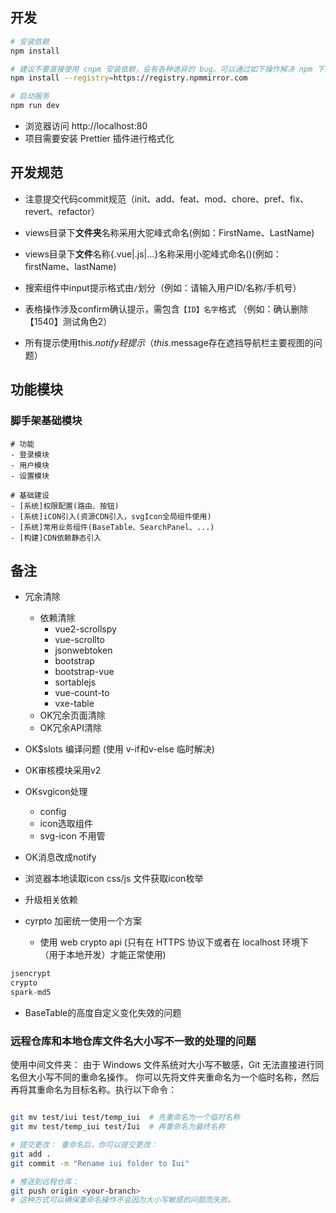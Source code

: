 ## 开发

```bash
# 安装依赖
npm install

# 建议不要直接使用 cnpm 安装依赖，会有各种诡异的 bug。可以通过如下操作解决 npm 下载速度慢的问题
npm install --registry=https://registry.npmmirror.com

# 启动服务
npm run dev
```

- 浏览器访问 http://localhost:80
- 项目需要安装 Prettier 插件进行格式化

## 开发规范

- 注意提交代码commit规范（init、add、feat、mod、chore、pref、fix、revert、refactor）
- views目录下**文件夹**名称采用大驼峰式命名(例如：FirstName、LastName)
- views目录下**文件**名称{.vue|.js|...}名称采用小驼峰式命名()(例如：firstName、lastName)

- 搜索组件中input提示格式由`/`划分（例如：请输入用户ID/名称/手机号）
- 表格操作涉及confirm确认提示，需包含`【ID】名字`格式 （例如：确认删除【1540】测试角色2）
- 所有提示使用this.$notify 轻提示（this.$message存在遮挡导航栏主要视图的问题）

## 功能模块

### 脚手架基础模块
```
# 功能
- 登录模块
- 用户模块
- 设置模块

# 基础建设
- [系统]权限配置(路由、按钮)
- [系统]iCON引入(资源CDN引入，svgIcon全局组件使用)
- [系统]常用业务组件(BaseTable、SearchPanel、...)
- [构建]CDN依赖静态引入

```

## 备注


- 冗余清除
    - 依赖清除
        - vue2-scrollspy
        - vue-scrollto
        - jsonwebtoken
        - bootstrap
        - bootstrap-vue
        - sortablejs
        - vue-count-to
        - vxe-table
    - OK冗余页面清除
    - OK冗余API清除

- OK$slots 编译问题 (使用 v-if和v-else 临时解决)
- OK审核模块采用v2
- OKsvgicon处理
    - config
    - icon选取组件
    - svg-icon 不用管
- OK消息改成notify

- 浏览器本地读取icon css/js 文件获取icon枚举
- 升级相关依赖

- cyrpto 加密统一使用一个方案
    - 使用 web crypto api (只有在 HTTPS 协议下或者在 localhost 环境下（用于本地开发）才能正常使用)
~~~js
jsencrypt
crypto
spark-md5
~~~

- BaseTable的高度自定义变化失效的问题


### 远程仓库和本地仓库文件名大小写不一致的处理的问题
使用中间文件夹： 由于 Windows 文件系统对大小写不敏感，Git 无法直接进行同名但大小写不同的重命名操作。
你可以先将文件夹重命名为一个临时名称，然后再将其重命名为目标名称。执行以下命令：
~~~bash

git mv test/iui test/temp_iui  # 先重命名为一个临时名称
git mv test/temp_iui test/Iui  # 再重命名为最终名称

# 提交更改： 重命名后，你可以提交更改：
git add .
git commit -m "Rename iui folder to Iui"

# 推送到远程仓库：
git push origin <your-branch>
# 这种方式可以确保重命名操作不会因为大小写敏感的问题而失败。
~~~
